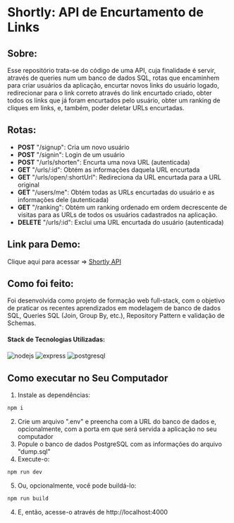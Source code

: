 # Shortly: API de Encurtamento de Links

<h2>Sobre:</h2>

<div text-align="center" align="left">
<p>Esse repositório trata-se do código de uma API, cuja finalidade é servir, através de queries num um banco de dados SQL, rotas que encaminhem para criar usuários da aplicação, encurtar novos links do usuário logado, redirecionar para o link correto através do link encurtado criado, obter todos os links que já foram encurtados pelo usuário, obter um ranking de cliques em links, e, também, poder deletar URLs encurtadas. </p>
</div>

<div align="left">
<h2>Rotas:</h2>

<ul align="left">
 <li align="left"><strong>POST</strong> "/signup": Cria um novo usuário</li>
 <li align="left"><strong>POST</strong> "/signin": Login de um usuário</li>
 <li align="left"><strong>POST</strong> "/urls/shorten": Encurta uma nova URL (autenticada)</li>
 <li align="left"><strong>GET</strong> "/urls/:id": Obtém as informações daquela URL encurtada</li>
 <li align="left"><strong>GET</strong> "/urls/open/:shortUrl": Redireciona da URL encurtada para a URL original</li>
 <li align="left"><strong>GET</strong> "/users/me": Obtém todas as URLs encurtadas do usuário e as informações dele (autenticada)</li>
 <li align="left"><strong>GET</strong> "/ranking": Obtém um ranking ordenado em ordem decrescente de visitas para as URLs de todos os usuários cadastrados na aplicação.</li>
 <li align="left"><strong>DELETE</strong> "/urls/:id": Exclui uma URL encurtada do usuário (autenticada) </li>
</ul>

</div>

<div align="left">
<h2>Link para Demo:</h2>
Clique aqui para acessar => <a href="https://uptight-lingerie-ox.cyclic.app" >Shortly API</a>
</div>

<div align="left">
<h2>Como foi feito:</h2>
<p>Foi desenvolvida como projeto de formação web full-stack, com o objetivo de praticar os recentes aprendizados em modelagem de banco de dados SQL, Queries SQL (Join, Group By, etc.), Repository Pattern e validação de Schemas. </p>
<h4>Stack de Tecnologias Utilizadas:</h4>
  <img alt="nodejs" align="center" src="https://img.shields.io/badge/Node.js-43853D?style=for-the-badge&logo=node.js&logoColor=white"/>
  <img alt="express" align="center" src="https://img.shields.io/badge/Express.js-404D59?style=for-the-badge"/>
  <img alt="postgresql" align="center" src="https://img.shields.io/badge/PostgreSQL-316192?style=for-the-badge&logo=postgresql&logoColor=white"/>
</div>

## Como executar no Seu Computador
1. Instale as dependências:
```bash
npm i
```
2. Crie um arquivo ".env" e preencha com a URL do banco de dados e, opcionalmente, com a porta em que será servida a aplicação no seu computador
3. Popule o banco de dados PostgreSQL com as informações do arquivo "dump.sql"
4. Execute-o:
```bash
npm run dev
```
5. Ou, opcionalmente, você pode buildá-lo:
```bash
npm run build
```
4. E, então, acesse-o através de http://localhost:4000
